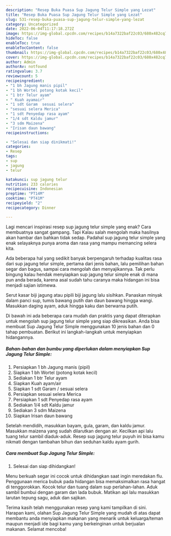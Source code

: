 ```yaml
---
description: "Resep Buka Puasa Sup Jagung Telur Simple yang Lezat"
title: "Resep Buka Puasa Sup Jagung Telur Simple yang Lezat"
slug: 531-resep-buka-puasa-sup-jagung-telur-simple-yang-lezat
category: Uncategorized
date: 2022-06-04T11:17:18.272Z
image: https://img-global.cpcdn.com/recipes/b14a7322baf22c03/680x482cq70/sup-jagung-telur-simple-foto-resep-utama.jpg
hideToc: false
enableToc: true
enableTocContent: false
thumbnail: https://img-global.cpcdn.com/recipes/b14a7322baf22c03/680x482cq70/sup-jagung-telur-simple-foto-resep-utama.jpg
cover: https://img-global.cpcdn.com/recipes/b14a7322baf22c03/680x482cq70/sup-jagung-telur-simple-foto-resep-utama.jpg
author: Admin
authorAv: notfound
ratingvalue: 3.7
reviewcount: 5
recipeingredient:
- "1 bh Jagung manis pipil"
- "1 bh Wortel potong kotak kecil"
- "1 btr Telur ayam"
- " Kuah ayamair"
- "1 sdt Garam  sesuai selera"
- "sesuai selera Merica"
- "1 sdt Penyedap rasa ayam"
- "1/4 sdt Kaldu jamur"
- "3 sdm Maizena"
- "Irisan daun bawang"
recipeinstructions:

- "Selesai dan siap dinikmati!"
categories:
- Resep
tags:
- sup
- jagung
- telur

katakunci: sup jagung telur 
nutrition: 233 calories
recipecuisine: Indonesian
preptime: "PT14M"
cooktime: "PT41M"
recipeyield: "2"
recipecategory: Dinner

---
```



Lagi mencari inspirasi resep sup jagung telur simple yang enak? Cara membuatnya sangat gampang. Tapi Kalau salah mengolah maka hasilnya akan hambar dan bahkan tidak sedap. Padahal sup jagung telur simple yang enak selayaknya punya aroma dan rasa yang mampu memancing selera kita.


Ada beberapa hal yang sedikit banyak berpengaruh terhadap kualitas rasa dari sup jagung telur simple, pertama dari jenis bahan, lalu pemilihan bahan segar dan bagus, sampai cara mengolah dan menyajikannya. Tak perlu bingung kalau hendak menyiapkan sup jagung telur simple enak di mana pun anda berada, karena asal sudah tahu caranya maka hidangan ini bisa menjadi sajian istimewa.

Serut kasar biji jagung atau pipili biji jagung lalu sisihkan. Panaskan minyak dalam panci sup, tumis bawang putih dan daun bawang hingga wangi. Masukkan daging ayam, aduk hingga kaku dan berwarna putih.


Di bawah ini ada beberapa cara mudah dan praktis yang dapat diterapkan untuk mengolah sup jagung telur simple yang siap dikreasikan. Anda bisa membuat Sup Jagung Telur Simple menggunakan 10 jenis bahan dan 0 tahap pembuatan. Berikut ini langkah-langkah untuk menyiapkan hidangannya.

<!--inarticleads1-->

##### Bahan-bahan dan bumbu yang diperlukan dalam menyiapkan Sup Jagung Telur Simple:

1. Persiapkan 1 bh Jagung manis (pipil)
1. Siapkan 1 bh Wortel (potong kotak kecil)
1. Sediakan 1 btr Telur ayam
1. Siapkan  Kuah ayam/air
1. Siapkan 1 sdt Garam / sesuai selera
1. Persiapkan sesuai selera Merica
1. Persiapkan 1 sdt Penyedap rasa ayam
1. Sediakan 1/4 sdt Kaldu jamur
1. Sediakan 3 sdm Maizena
1. Siapkan Irisan daun bawang


Setelah mendidih, masukkan bayam, gula, garam, dan kaldu jamur. Masukkan maizena yang sudah dilarutkan dengan air. Kecilkan api lalu tuang telur sambil diaduk-aduk. Resep sup jagung telur puyuh ini bisa kamu nikmati dengan tambahan bihun dan seduhan kaldu ayam gurih. 

<!--inarticleads2-->

##### Cara membuat Sup Jagung Telur Simple:


1. Selesai dan siap dihidangkan!

Menu berkuah segar ini cocok untuk dihidangkan saat ingin meredakan flu. Penggunaan merica bubuk pada hidangan bisa memaksimalkan rasa hangat di tenggorokkan. Kocok telur dan tuang dalam sup perlahan-lahan. Aduk sambil bumbui dengan garam dan lada bubuk. Matikan api lalu masukkan larutan tepung sagu, aduk dan sajikan. 

Terima kasih telah menggunakan resep yang kami tampilkan di sini. Harapan kami, olahan Sup Jagung Telur Simple yang mudah di atas dapat membantu anda menyiapkan makanan yang menarik untuk keluarga/teman maupun menjadi ide bagi kamu yang berkeinginan untuk berjualan makanan. Selamat mencoba!
